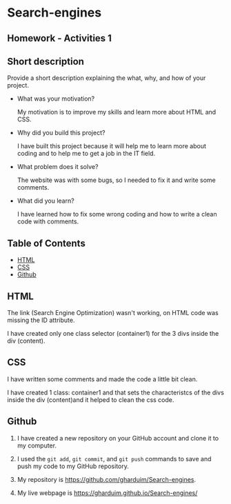 # Search-engines

## Homework - Activities 1

## Short description

Provide a short description explaining the what, why, and how of your project.

- What was your motivation?

    My motivation is to improve my skills and learn more about HTML and CSS.

- Why did you build this project?

    I have built this project because it will help me to learn more about coding and to help me to get a job in the IT field.

- What problem does it solve?

    The website was with some bugs, so I needed to fix it and write some comments.

- What did you learn?

    I have learned how to fix some wrong coding and how to write a clean code with comments.

## Table of Contents

- [HTML](#html)
- [CSS](#css)
- [Github](#github)

## HTML

The link (Search Engine Optimization) wasn't working, on HTML code was missing the ID attribute.

I have created only one class selector (container1) for the 3 divs inside the div (content).

## CSS

I have written some comments and made the code a little bit clean.  

I have created 1 class: container1 and that sets the characteristcs of the divs inside the div (content)and it helped to clean the css code.

## Github

1. I have created a new repository on your GitHub account and clone it to my computer.

2. I used the `git add`, `git commit`, and `git push` commands to save and push my code to my GitHub repository.

3. My repository is <https://github.com/gharduim/Search-engines>.

4. My live webpage is <https://gharduim.github.io/Search-engines/>
